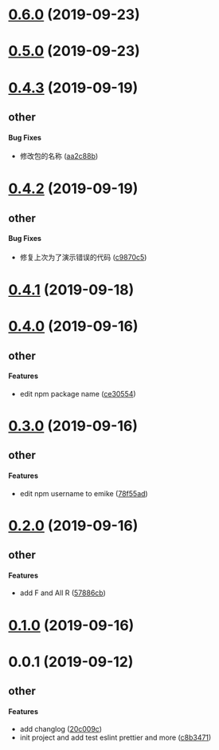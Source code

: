# [0.6.0](https://github.com/essencemike/ramda-ts/compare/v0.5.0...v0.6.0) (2019-09-23)



# [0.5.0](https://github.com/essencemike/ramda-ts/compare/v0.4.3...v0.5.0) (2019-09-23)



# [0.4.3](https://github.com/essencemike/ramda-ts/compare/v0.4.2...v0.4.3) (2019-09-19)

## other

#### Bug Fixes

* 修改包的名称 ([aa2c88b](https://github.com/essencemike/ramda-ts/commit/aa2c88b))



# [0.4.2](https://github.com/essencemike/ramda-ts/compare/v0.4.1...v0.4.2) (2019-09-19)

## other

#### Bug Fixes

* 修复上次为了演示错误的代码 ([c9870c5](https://github.com/essencemike/ramda-ts/commit/c9870c5))



# [0.4.1](https://github.com/essencemike/ramda-ts/compare/v0.4.0...v0.4.1) (2019-09-18)



# [0.4.0](https://github.com/essencemike/ramda-ts/compare/v0.3.0...v0.4.0) (2019-09-16)

## other

#### Features

* edit npm package name ([ce30554](https://github.com/essencemike/ramda-ts/commit/ce30554))



# [0.3.0](https://github.com/essencemike/ramda-ts/compare/v0.2.0...v0.3.0) (2019-09-16)

## other

#### Features

* edit npm username to emike ([78f55ad](https://github.com/essencemike/ramda-ts/commit/78f55ad))



# [0.2.0](https://github.com/essencemike/ramda-ts/compare/v0.1.0...v0.2.0) (2019-09-16)

## other

#### Features

* add F and All R ([57886cb](https://github.com/essencemike/ramda-ts/commit/57886cb))



# [0.1.0](https://github.com/essencemike/ramda-ts/compare/v0.0.1...v0.1.0) (2019-09-16)



# 0.0.1 (2019-09-12)

## other

#### Features

* add changlog ([20c009c](https://github.com/essencemike/ramda-ts/commit/20c009c))
* init project and add test eslint prettier and more ([c8b3471](https://github.com/essencemike/ramda-ts/commit/c8b3471))



